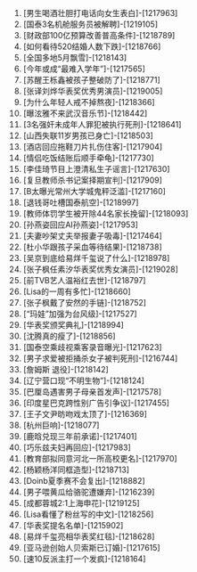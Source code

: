 
1. [男生喝酒壮胆打电话向女生表白]-[1217963]
1. [国泰3名机舱服务员被解聘]-[1219105]
1. [财政部100亿预算改善普高条件]-[1218789]
1. [如何看待520结婚人数下跌]-[1218766]
1. [全国多地5月飘雪]-[1218143]
1. [今年或成“最难入学年”]-[1217565]
1. [苏醒王栎鑫被孩子整破防了]-[1218771]
1. [张译刘烨华表奖优秀男演员]-[1219005]
1. [为什么年轻人戒不掉熬夜]-[1218366]
1. [曝泫雅不来武汉音乐节]-[1218442]
1. [3名强奸未成年人罪犯被执行死刑]-[1218641]
1. [山西失联11岁男孩已身亡]-[1218503]
1. [酒店回应拖鞋刀片扎伤住客]-[1217904]
1. [情侣吃饭结账后顺手牵龟]-[1217730]
1. [李佳琦节目上澄清私生子谣言]-[1217630]
1. [复旦教师杀书记案择期宣判]-[1217909]
1. [B太曝光常州大学城鬼秤泛滥]-[1217160]
1. [退钱哥吐槽国泰航空]-[1218997]
1. [教师体罚学生被开除44名家长挽留]-[1218093]
1. [孙燕姿回应AI孙燕姿]-[1217953]
1. [夫妻吵架丈夫举报妻子吸毒]-[1217464]
1. [杜小华跟孩子采血等待结果]-[1218738]
1. [吴京到底给易烊千玺说了什么]-[1218978]
1. [张子枫任素汐华表奖优秀女演员]-[1219028]
1. [前TVB艺人温裕红去世]-[1218797]
1. [Lisa的一周有多忙]-[1218660]
1. [张子枫戴了安然的手链]-[1218752]
1. [“玛娃”加强为台风级]-[1217527]
1. [华表奖颁奖典礼]-[1218994]
1. [沈腾真的瘦了]-[1218856]
1. [国泰空乘歧视乘客录音曝光]-[1217623]
1. [男子求爱被拒捅杀女子被判死刑]-[1216744]
1. [詹姆斯 退役]-[1218142]
1. [辽宁营口现“不明生物”]-[1218124]
1. [巴厘岛遇害男子母亲首发声]-[1217578]
1. [印度星巴克跨性别广告引争议]-[1217455]
1. [王子文尹昉吻戏太顶了]-[1216369]
1. [杭州巨响]-[1218077]
1. [鹿晗兑现三年前承诺]-[1217401]
1. [巧乐兹夫妇再回应]-[1217983]
1. [教育部拟同意河北一所高校更名]-[1217970]
1. [杨颖杨洋同框造型]-[1218713]
1. [Doinb夏季赛不会复出]-[1218882]
1. [男子喂黄瓜给骆驼遭嫌弃]-[1216239]
1. [成都蓉城2:1上海申花]-[1219125]
1. [Lisa看懂了粉丝写的中文]-[1218256]
1. [华表奖提名名单]-[1215902]
1. [易烊千玺亮相华表奖红毯]-[1218628]
1. [亚马逊创始人贝索斯已订婚]-[1217615]
1. [速10反派主打一个发疯]-[1218164]